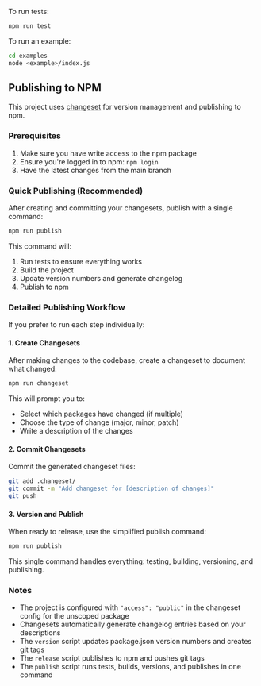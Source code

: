 To run tests:

```bash
npm run test
```

To run an example:

```bash
cd examples
node <example>/index.js
```

## Publishing to NPM

This project uses [changeset](https://github.com/changesets/changesets) for version management and publishing to npm.

### Prerequisites

1. Make sure you have write access to the npm package
2. Ensure you're logged in to npm: `npm login`
3. Have the latest changes from the main branch

### Quick Publishing (Recommended)

After creating and committing your changesets, publish with a single command:

```bash
npm run publish
```

This command will:
1. Run tests to ensure everything works
2. Build the project
3. Update version numbers and generate changelog
4. Publish to npm

### Detailed Publishing Workflow

If you prefer to run each step individually:

#### 1. Create Changesets

After making changes to the codebase, create a changeset to document what changed:

```bash
npm run changeset
```

This will prompt you to:
- Select which packages have changed (if multiple)
- Choose the type of change (major, minor, patch)
- Write a description of the changes

#### 2. Commit Changesets

Commit the generated changeset files:

```bash
git add .changeset/
git commit -m "Add changeset for [description of changes]"
git push
```

#### 3. Version and Publish

When ready to release, use the simplified publish command:

```bash
npm run publish
```

This single command handles everything: testing, building, versioning, and publishing.

### Notes

- The project is configured with `"access": "public"` in the changeset config for the unscoped package
- Changesets automatically generate changelog entries based on your descriptions
- The `version` script updates package.json version numbers and creates git tags
- The `release` script publishes to npm and pushes git tags
- The `publish` script runs tests, builds, versions, and publishes in one command
